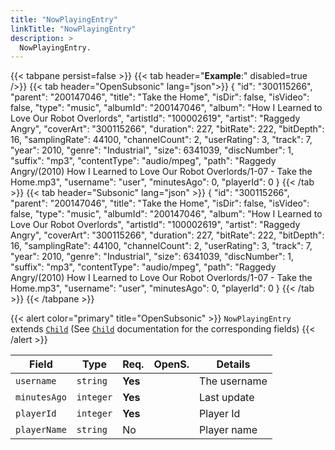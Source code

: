 ```yaml
---
title: "NowPlayingEntry"
linkTitle: "NowPlayingEntry"
description: >
  NowPlayingEntry.
---
```


{{< tabpane persist=false >}}
{{< tab header="**Example**:" disabled=true />}}
{{< tab header="OpenSubsonic" lang="json">}}
{
  "id": "300115266",
  "parent": "200147046",
  "title": "Take the Home",
  "isDir": false,
  "isVideo": false,
  "type": "music",
  "albumId": "200147046",
  "album": "How I Learned to Love Our Robot Overlords",
  "artistId": "100002619",
  "artist": "Raggedy Angry",
  "coverArt": "300115266",
  "duration": 227,
  "bitRate": 222,
  "bitDepth": 16,
  "samplingRate": 44100,
  "channelCount": 2,
  "userRating": 3,
  "track": 7,
  "year": 2010,
  "genre": "Industrial",
  "size": 6341039,
  "discNumber": 1,
  "suffix": "mp3",
  "contentType": "audio/mpeg",
  "path": "Raggedy Angry/(2010) How I Learned to Love Our Robot Overlords/1-07 - Take the Home.mp3",
  "username": "user",
  "minutesAgo": 0,
  "playerId": 0
}
{{< /tab >}}
{{< tab header="Subsonic" lang="json" >}}
{
  "id": "300115266",
  "parent": "200147046",
  "title": "Take the Home",
  "isDir": false,
  "isVideo": false,
  "type": "music",
  "albumId": "200147046",
  "album": "How I Learned to Love Our Robot Overlords",
  "artistId": "100002619",
  "artist": "Raggedy Angry",
  "coverArt": "300115266",
  "duration": 227,
  "bitRate": 222,
  "bitDepth": 16,
  "samplingRate": 44100,
  "channelCount": 2,
  "userRating": 3,
  "track": 7,
  "year": 2010,
  "genre": "Industrial",
  "size": 6341039,
  "discNumber": 1,
  "suffix": "mp3",
  "contentType": "audio/mpeg",
  "path": "Raggedy Angry/(2010) How I Learned to Love Our Robot Overlords/1-07 - Take the Home.mp3",
  "username": "user",
  "minutesAgo": 0,
  "playerId": 0
}
{{< /tab >}}
{{< /tabpane >}}

{{< alert color="primary" title="OpenSubsonic" >}}
`NowPlayingEntry` extends [`Child`](../child) (See [`Child`](../child) documentation for the corresponding fields)
{{< /alert >}}

| Field |  Type | Req. | OpenS. | Details |
| --- | --- | --- | --- | --- |
| `username` | `string` | **Yes** |     | The username |
| `minutesAgo` | `integer` | **Yes** |     | Last update |
| `playerId` | `integer` | **Yes** |     | Player Id |
| `playerName` | `string` | No |     | Player name |
